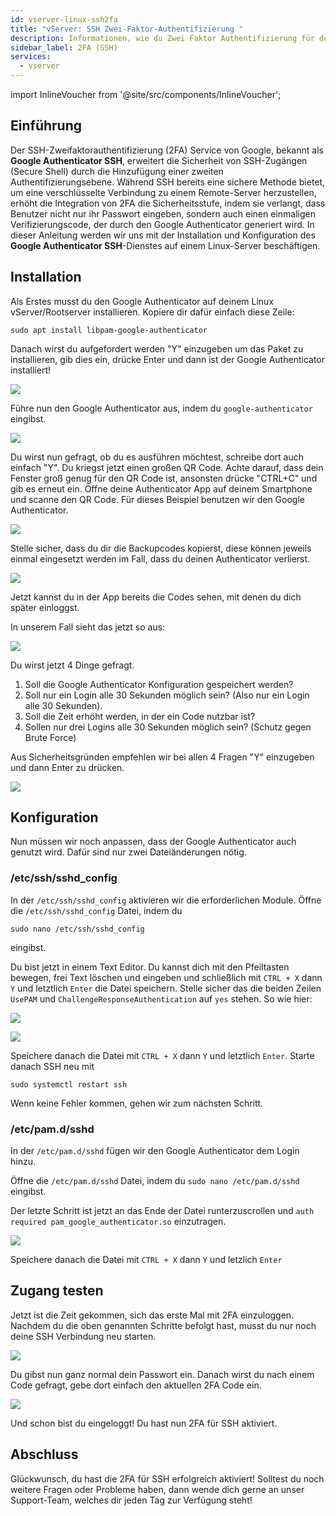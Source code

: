 ```yaml
---
id: vserver-linux-ssh2fa
title: "vServer: SSH Zwei-Faktor-Authentifizierung "
description: Informationen, wie du Zwei Faktor Authentifizierung für deinen Linux Server von ZAP-Hosting einrichten kannst - ZAP-Hosting.com Dokumentation
sidebar_label: 2FA (SSH)
services:
  - vserver
---
```


import InlineVoucher from '@site/src/components/InlineVoucher';

## Einführung

Der SSH-Zweifaktorauthentifizierung (2FA) Service von Google, bekannt als **Google Authenticator SSH**, erweitert die Sicherheit von SSH-Zugängen (Secure Shell) durch die Hinzufügung einer zweiten Authentifizierungsebene. Während SSH bereits eine sichere Methode bietet, um eine verschlüsselte Verbindung zu einem Remote-Server herzustellen, erhöht die Integration von 2FA die Sicherheitsstufe, indem sie verlangt, dass Benutzer nicht nur ihr Passwort eingeben, sondern auch einen einmaligen Verifizierungscode, der durch den Google Authenticator generiert wird. In dieser Anleitung werden wir uns mit der Installation und Konfiguration des **Google Authenticator SSH**-Dienstes auf einem Linux-Server beschäftigen.

<InlineVoucher />

## Installation

Als Erstes musst du den Google Authenticator auf deinem Linux vServer/Rootserver installieren.
Kopiere dir dafür einfach diese Zeile:

```
sudo apt install libpam-google-authenticator
```

Danach wirst du aufgefordert werden "Y" einzugeben um das Paket zu installieren, gib dies ein, drücke Enter und dann ist der Google Authenticator installiert!

![](https://screensaver01.zap-hosting.com/index.php/s/MBLwEgRfKPLsYLW/preview)

Führe nun den Google Authenticator aus, indem du `google-authenticator` eingibst.

![](https://screensaver01.zap-hosting.com/index.php/s/2woTZtWAWnnLiFe/preview)

Du wirst nun gefragt, ob du es ausführen möchtest, schreibe dort auch einfach "Y". Du kriegst jetzt einen großen QR Code.
Achte darauf, dass dein Fenster groß genug für den QR Code ist, ansonsten drücke "CTRL+C" und gib es erneut ein.
 Öffne deine Authenticator App auf deinem Smartphone und scanne den QR Code.
Für dieses Beispiel benutzen wir den Google Authenticator.

![](https://screensaver01.zap-hosting.com/index.php/s/qy63NSY8gmG3YX9/preview)

Stelle sicher, dass du dir die Backupcodes kopierst, diese können jeweils einmal eingesetzt werden im Fall, dass du deinen Authenticator verlierst.

![](https://screensaver01.zap-hosting.com/index.php/s/4aZio9k25GN5cnC/preview)

Jetzt kannst du in der App bereits die Codes sehen, mit denen du dich später einloggst.

In unserem Fall sieht das jetzt so aus:

![](https://screensaver01.zap-hosting.com/index.php/s/XLpztzC947Q7cnr/preview)

Du wirst jetzt 4 Dinge gefragt.

1. Soll die Google Authenticator Konfiguration gespeichert werden?
2. Soll nur ein Login alle 30 Sekunden möglich sein? (Also nur ein Login alle 30 Sekunden).
3. Soll die Zeit erhöht werden, in der ein Code nutzbar ist?
4. Sollen nur drei Logins alle 30 Sekunden möglich sein? (Schutz gegen Brute Force)

Aus Sicherheitsgründen empfehlen wir bei allen 4 Fragen "Y" einzugeben und dann Enter zu drücken.

![](https://screensaver01.zap-hosting.com/index.php/s/ZW2gWeafjgiPzfe/preview)



## Konfiguration

Nun müssen wir noch anpassen, dass der Google Authenticator auch genutzt wird. Dafür sind nur zwei Dateiänderungen nötig.

### /etc/ssh/sshd_config

In der `/etc/ssh/sshd_config` aktivieren wir die erforderlichen Module. Öffne die `/etc/ssh/sshd_config` Datei, indem du 

```
sudo nano /etc/ssh/sshd_config
```
eingibst.

Du bist jetzt in einem Text Editor. Du kannst dich mit den Pfeiltasten bewegen, frei Text löschen und eingeben und schließlich mit `CTRL + X` dann `Y` und letztlich `Enter` die Datei speichern. Stelle sicher das die beiden Zeilen `UsePAM` und `ChallengeResponseAuthentication` auf `yes` stehen. So wie hier:

![](https://screensaver01.zap-hosting.com/index.php/s/CBa9242Z83pRLMx/preview)

![](https://screensaver01.zap-hosting.com/index.php/s/9FEGfoceyxEZsck/preview)

Speichere danach die Datei mit `CTRL + X` dann `Y` und letztlich `Enter`. Starte danach SSH neu mit 

```
sudo systemctl restart ssh
```
Wenn keine Fehler kommen, gehen wir zum nächsten Schritt.

### /etc/pam.d/sshd

In der `/etc/pam.d/sshd` fügen wir den Google Authenticator dem Login hinzu.

Öffne die `/etc/pam.d/sshd` Datei, indem du `sudo nano /etc/pam.d/sshd` eingibst.

Der letzte Schritt ist jetzt an das Ende der Datei runterzuscrollen und `auth required pam_google_authenticator.so` einzutragen.

![](https://screensaver01.zap-hosting.com/index.php/s/CJ7qcwfT8ySfeWm/preview)

Speichere danach die Datei mit `CTRL + X` dann `Y` und letzlich `Enter`



## Zugang testen

Jetzt ist die Zeit gekommen, sich das erste Mal mit 2FA einzuloggen. Nachdem du die oben genannten Schritte befolgt hast, musst du nur noch deine SSH Verbindung neu starten.

![](https://screensaver01.zap-hosting.com/index.php/s/efANqk4Pwf4FzgT/preview)

Du gibst nun ganz normal dein Passwort ein. Danach wirst du nach einem Code gefragt, gebe dort einfach den aktuellen 2FA Code ein.

![](https://screensaver01.zap-hosting.com/index.php/s/ZxNLtWm8x9TMAjc/preview)

Und schon bist du eingeloggt! Du hast nun 2FA für SSH aktiviert.



## Abschluss

Glückwunsch, du hast die 2FA für SSH erfolgreich aktiviert! Solltest du noch weitere Fragen oder Probleme haben, dann wende dich gerne an unser Support-Team, welches dir jeden Tag zur Verfügung steht! 
